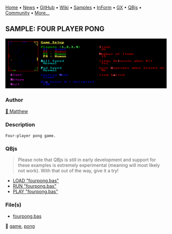 [Home](https://qb64.com) • [News](../../news.md) • [GitHub](https://github.com/QB64Official/qb64) • [Wiki](https://github.com/QB64Official/qb64/wiki) • [Samples](../../samples.md) • [InForm](../../inform.md) • [GX](../../gx.md) • [QBjs](../../qbjs.md) • [Community](../../community.md) • [More...](../../more.md)

## SAMPLE: FOUR PLAYER PONG

![screenshot.png](img/screenshot.png)

### Author

[🐝 Matthew](../matthew.md) 

### Description

```text
Four-player pong game.
```

### QBjs

> Please note that QBjs is still in early development and support for these examples is extremely experimental (meaning will most likely not work). With that out of the way, give it a try!

* [LOAD "fourpong.bas"](https://v6p9d9t4.ssl.hwcdn.net/html/6029471/index.html?src=https://qb64.com/samples/four-player-pong/src/fourpong.bas)
* [RUN "fourpong.bas"](https://v6p9d9t4.ssl.hwcdn.net/html/6029471/index.html?mode=auto&src=https://qb64.com/samples/four-player-pong/src/fourpong.bas)
* [PLAY "fourpong.bas"](https://v6p9d9t4.ssl.hwcdn.net/html/6029471/index.html?mode=play&src=https://qb64.com/samples/four-player-pong/src/fourpong.bas)

### File(s)

* [fourpong.bas](src/fourpong.bas)

🔗 [game](../game.md), [pong](../pong.md)
